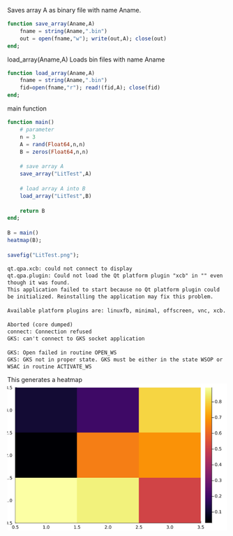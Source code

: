
Saves array A as binary file with name Aname.

````julia
function save_array(Aname,A)
    fname = string(Aname,".bin")
    out = open(fname,"w"); write(out,A); close(out)
end;
````

load_array(Aname,A)
Loads bin files with name Aname

````julia
function load_array(Aname,A)
    fname = string(Aname,".bin")
    fid=open(fname,"r"); read!(fid,A); close(fid)
end;
````

main function

````julia
function main()
    # parameter
    n = 3
    A = rand(Float64,n,n)
    B = zeros(Float64,n,n)

    # save array A
    save_array("LitTest",A)

    # load array A into B
    load_array("LitTest",B)

    return B
end;

B = main()
heatmap(B);

savefig("LitTest.png");
````

````
qt.qpa.xcb: could not connect to display 
qt.qpa.plugin: Could not load the Qt platform plugin "xcb" in "" even though it was found.
This application failed to start because no Qt platform plugin could be initialized. Reinstalling the application may fix this problem.

Available platform plugins are: linuxfb, minimal, offscreen, vnc, xcb.

Aborted (core dumped)
connect: Connection refused
GKS: can't connect to GKS socket application

GKS: Open failed in routine OPEN_WS
GKS: GKS not in proper state. GKS must be either in the state WSOP or WSAC in routine ACTIVATE_WS

````

This generates a heatmap
![heatmap](LitTest.png)

